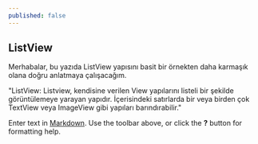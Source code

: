 ```yaml
---
published: false
---
```

## ListView

Merhabalar, bu yazıda ListView yapısını basit bir örnekten daha karmaşık olana doğru anlatmaya çalışacağım.

"ListView: Listview, kendisine verilen View yapılarını listeli bir şekilde görüntülemeye yarayan yapıdır. İçerisindeki satırlarda bir veya birden çok TextView veya ImageView gibi yapıları barındırabilir."






Enter text in [Markdown](http://daringfireball.net/projects/markdown/). Use the toolbar above, or click the **?** button for formatting help.
